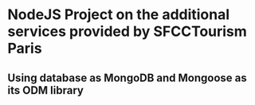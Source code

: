 # NodeJS Project on the additional services provided by SFCCTourism Paris

## Using database as MongoDB and Mongoose as its ODM library
